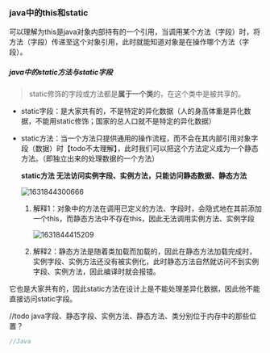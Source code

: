 ### java中的this和static

可以理解为this是java对象内部持有的一个引用，当调用某个方法（字段）时，将方法（字段）传递至这个对象引用，此时就能知道对象是在操作哪个方法（字段）。



##### java中的static方法与static字段

> static修饰的字段或方法都是**属于一个类**的，在这个类中是被共享的。

 - static字段：是大家共有的，不是特定的异化数据（人的身高体重是异化数据，不能用static修饰；国家的总人口就不是特定的异化数据）

 - static方法：当一个方法只提供通用的操作流程，而不会在其内部引用对象字段（数据）时【todo不太理解】，此时我们可以把这个方法定义成为一个静态方法。（即独立出来的处理数据的一个方法）

   

   **static方法 无法访问实例字段、实例方法，只能访问静态数据、静态方法**

   ![1631844300666](C:\Users\User\AppData\Roaming\Typora\typora-user-images\1631844300666.png)

   1. 解释1：对象中的方法在调用已定义的方法、字段时，会隐式地在其前添加一个this，而静态方法中不存在this，因此无法调用实例方法、实例字段

      ![1631844415209](C:\Users\User\AppData\Roaming\Typora\typora-user-images\1631844415209.png)

   2. 解释2：静态方法是随着类加载而加载的，因此在静态方法加载完成时，实例字段、实例方法还没有被实例化，此时静态方法自然就访问不到实例字段、实例方法，因此编译时就会报错。



它也是大家共有的，因此static方法在设计上是不能处理差异化数据，因此他不能直接访问static字段。

//todo java字段、静态字段、实例方法、静态方法、类分别位于内存中的那些位置？

~~~ java
//Java
~~~


